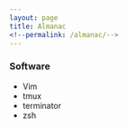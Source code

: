 ```yaml
---
layout: page
title: Almanac
<!--permalink: /almanac/-->
---
```


### **Software**
- Vim
- tmux
- terminator
- zsh
